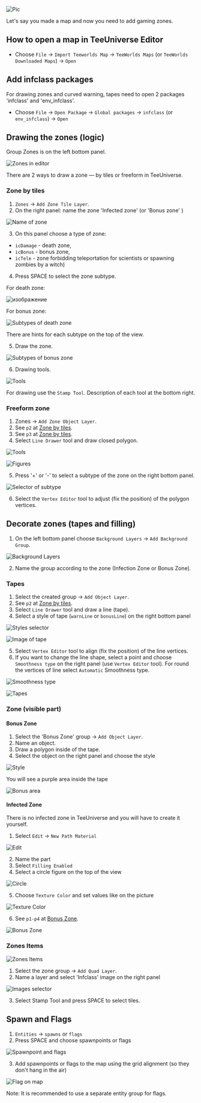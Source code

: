 ![Pic](https://user-images.githubusercontent.com/57761255/110940257-a7703f00-8347-11eb-9e10-66e91c07c910.png)

Let's say you made a map and now you need to add gaming zones.

## How to open a map in TeeUniverse Editor

- Choose `File` -> `Import Teeworlds Map` -> `TeeWorlds Maps` (or `TeeWorlds Downloaded Maps`) -> `Open`


## Add infclass packages

For drawing zones and curved warning, tapes need to open 2 packages 'infclass' and 'env_infclass'.

- Choose `File` -> `Open Package` -> `Global packages` -> `infclass` (or `env_infclass`) -> `Open`


## Drawing the zones (logic)

Group Zones is on the left bottom panel.


![Zones in editor](https://user-images.githubusercontent.com/57761255/110866489-40ff0880-82d6-11eb-9a34-58db4a810903.png)


There are 2 ways to draw a zone — by tiles or freeform in TeeUniverse.

### Zone by tiles

1. `Zones` -> `Add Zone Tile Layer`. 
2. On the right panel: name the zone 'Infected zone' (or 'Bonus zone' )

![Name of zone](https://user-images.githubusercontent.com/57761255/110868760-38103600-82da-11eb-8aa0-a85d786cff01.png)

3. On this panel choose a type of zone:
- `icDamage` - death zone,
- `icBonus` - bonus zone,
- `icTele` - zone forbidding teleportation for scientists or spawning zombies by a witch)

4. Press SPACE to select the zone subtype.

For death zone:

![изображение](https://user-images.githubusercontent.com/57761255/110869931-8292b200-82dc-11eb-89c7-843b7b576302.png)

For bonus zone:

![Subtypes of death zone](https://user-images.githubusercontent.com/57761255/110870097-d8675a00-82dc-11eb-81c9-f6ec1c9beec1.png)

There are hints for each subtype on the top of the view.

5. Draw the zone.

![Subtypes of bonus zone](https://user-images.githubusercontent.com/57761255/110870689-05683c80-82de-11eb-9ba2-7ccfeccb1dc8.png)

6. Drawing tools.

![Tools](https://user-images.githubusercontent.com/57761255/110870870-60019880-82de-11eb-8913-57dffb4463ad.png)

For drawing use the `Stamp Tool`. Description of each tool at the bottom right.

### Freeform zone

1. Zones -> `Add Zone Object Layer`. 
2. See `p2` at [Zone by tiles](#zone-by-tiles).
3. See `p3` at [Zone by tiles](#zone-by-tiles).
4. Select `Line Drawer` tool and draw closed polygon.
 
![Tools](https://user-images.githubusercontent.com/57761255/110885420-e080c300-82f7-11eb-8d99-1de3aa49b7e7.png)

![Figures](https://user-images.githubusercontent.com/57761255/110873121-1c109280-82e2-11eb-8772-3e2496b75c7f.png)


5. Press '+' or '-' to select a subtype of the zone on the right bottom panel.
 
![Selector of subtype](https://user-images.githubusercontent.com/57761255/110872475-f040dd00-82e0-11eb-8672-2d4536f0c47d.png)

6. Select the `Vertex Editor` tool to adjust (fix the position) of the polygon vertices.


## Decorate zones (tapes and filling)

1. On the left bottom panel choose `Background Layers` -> `Add Background Group`.

![Background Layers](https://user-images.githubusercontent.com/57761255/110874181-5e3ad380-82e4-11eb-84e7-b4406aed69de.png)

2. Name the group according to the zone (Infection Zone or Bonus Zone).

### Tapes

1. Select the created group -> `Add Object Layer`.
2. See `p2` at [Zone by tiles](#zone-by-tiles).
3. Select `Line Drawer` tool and draw a line (tape).
4. Select a style of tape (`warnLine` or `bonusLine`) on the right bottom panel

![Styles selector](https://user-images.githubusercontent.com/57761255/110875334-7a3f7480-82e6-11eb-866c-dc9d28dcfcaf.png)

![Image of tape](https://user-images.githubusercontent.com/57761255/110875391-93e0bc00-82e6-11eb-89ab-bcd0086b8f71.png)

5. Select `Vertex Editor` tool to align (fix the position) of the line vertices.
6. If you want to change the line shape, select a point and choose `Smoothness type` on the right panel (use `Vertex Editor` tool).
For round the vertices of line select `Automatic` Smoothness type.

![Smoothness type](https://user-images.githubusercontent.com/57761255/110876348-5715c480-82e8-11eb-9650-b4ad530995e2.png)

![Tapes](https://user-images.githubusercontent.com/57761255/110876559-c986a480-82e8-11eb-8b32-159f55094611.png)

### Zone (visible part)

#### Bonus Zone

1. Select the 'Bonus Zone' group -> `Add Object Layer`.
2. Name an object.
3. Draw a polygon inside of the tape.
4. Select the object on the right panel and choose the style

![Style](https://user-images.githubusercontent.com/57761255/110879158-87ac2d00-82ed-11eb-9ad9-6d77d272b75c.png)

You will see a purple area inside the tape

![Bonus area](https://user-images.githubusercontent.com/57761255/110879284-c346f700-82ed-11eb-9b95-f36ec8179d31.png)

#### Infected Zone

There is no infected zone in TeeUniverse and you will have to create it yourself.

1. Select `Edit` -> `New Path Material`

![Edit](https://user-images.githubusercontent.com/57761255/110879485-22a50700-82ee-11eb-8d8d-43a55100988d.png)

2. Name the part
3. Select `Filling Enabled`
4. Select a circle figure on the top of the view

![Circle](https://user-images.githubusercontent.com/57761255/110879712-7fa0bd00-82ee-11eb-8056-c644a0a29a1a.png)

5. Choose `Texture Color` and set values like on the picture

![Texture Color](https://user-images.githubusercontent.com/57761255/110880160-38ff9280-82ef-11eb-9935-1e8703976f4d.png)

6. See `p1-p4` at [Bonus Zone](#bonus-zone).

![Bonus Zone](https://user-images.githubusercontent.com/57761255/110880743-25a0f700-82f0-11eb-8482-143a3a17790c.png)

### Zones Items

![Zones Items](https://user-images.githubusercontent.com/57761255/110880933-79abdb80-82f0-11eb-9df6-96cd101c95cd.png)

1. Select the zone group -> `Add Quad Layer`.
2. Name a layer and select 'Infclass' image on the right panel

![Images selector](https://user-images.githubusercontent.com/57761255/110881185-fb9c0480-82f0-11eb-85c1-0cbc522e5ac6.png)

3. Select Stamp Tool and press SPACE to select tiles.


## Spawn and Flags

1. `Entities` -> `spawns` or `flags`
2. Press SPACE and choose spawnpoints or flags

![Spawnpoint and flags](https://user-images.githubusercontent.com/57761255/110882559-30a95680-82f3-11eb-8802-4661f14e4aa3.png)

3. Add spawnpoints or flags to the map using the grid alignment (so they don't hang in the air)

![Flag on map](https://user-images.githubusercontent.com/57761255/110885267-9992cd80-82f7-11eb-9243-08b2ae76980b.png)

Note: It is recommended to use a separate entity group for flags.
